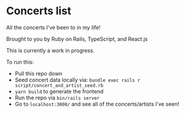 # Concerts list

All the concerts I've been to in my life!

Brought to you by Ruby on Rails, TypeScript, and React.js

This is currently a work in progress.

To run this:

- Pull this repo down
- Seed concert data locally via: `bundle exec rails r script/concert_and_artist_seed.rb`
- `yarn build` to generate the frontend
- Run the repo via `bin/rails server`
- Go to `localhost:3000/` and see all of the concerts/artists I've seen!
